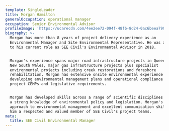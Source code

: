 ```yaml
---
template: SingleLeader
title: Morgan Hamilton
generalOccupation: operational manager
occupation: Senior Environmental Advisor
profileImage: 'https://ucarecdn.com/4ee2ee72-094f-48f6-8d24-0ac6beea7998/'
biography: >-
  Morgan has more than 8 years of project delivery experience as an
  Environmental Manager and Site Environmental Representative. He was appointed
  to his current role as SEE Civil's Environmental Advisor in 2018. 


  Morgan's experience spans major road infrastructure projects in Queensland and
  New South Wales, major gas infrastructure projects plus specialist
  environmental projects including creek restorations and foreshore
  rehabilitation. Morgan has extensive onsite environmental experience in
  developing environmental management plans and operational compliance with
  project CEMPs and legislative requirements. 


  Morgan has developed skills across a range of scientific disciplines including
  a strong knowledge of environmental policy and legislation. Morgan's practical
  approach to environmental management and excellent communication skills make
  him a respected and valued member of SEE Civil's project teams.
meta:
  title: SEE Civil Environmental Manager
---
```


